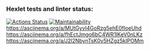 ### Hexlet tests and linter status:
[![Actions Status](https://github.com/Kudrya33/java-project-61/actions/workflows/hexlet-check.yml/badge.svg)](https://github.com/Kudrya33/java-project-61/actions)
[![Maintainability](https://api.codeclimate.com/v1/badges/28fc7ad6dda86495f1ee/maintainability)](https://codeclimate.com/github/Kudrya33/java-project-61/maintainability)
https://asciinema.org/a/MUtGyvI4GoRzg5ehE0fIoeUhd
https://asciinema.org/a/fhEctJmgo6bC4WR1IKeV0nLKz
https://asciinema.org/a/J2l2NbynTsK0v5HZgz5kIPOMm
